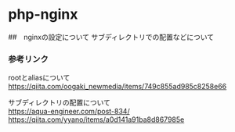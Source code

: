 # php-nginx

##　nginxの設定について
サブディレクトリでの配置などについて

### 参考リンク
rootとaliasについて<br>
https://qiita.com/oogaki_newmedia/items/749c855ad985c8258e66

サブディレクトリの配置について<br>
https://aqua-engineer.com/post-834/<br>
https://qiita.com/yyano/items/a0d141a91ba8d867985e